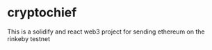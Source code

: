 # cryptochief
This is a solidify and react web3 project for sending ethereum on the rinkeby testnet
